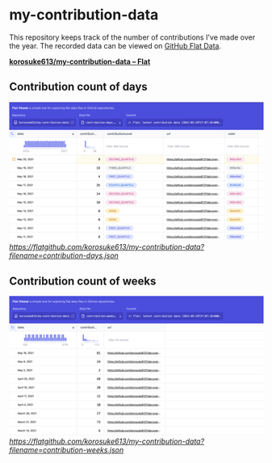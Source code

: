# my-contribution-data
This repository keeps track of the number of contributions I've made over the year. The recorded data can be viewed on [GitHub Flat Data](https://octo.github.com/projects/flat-data).

**[korosuke613/my-contribution-data – Flat](https://flatgithub.com/korosuke613/my-contribution-data)**

## Contribution count of days
![](./contribution-count-of-days.png)
*https://flatgithub.com/korosuke613/my-contribution-data?filename=contribution-days.json*

## Contribution count of weeks
![](./contribution-count-of-weeks.png)
*https://flatgithub.com/korosuke613/my-contribution-data?filename=contribution-weeks.json*
